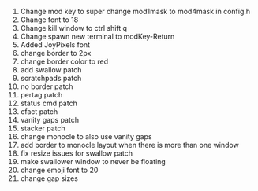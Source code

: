 01. Change mod key to super
        change mod1mask to mod4mask in config.h
02. Change font to 18
03. Change kill window to ctrl shift q
04. Change spawn new terminal to modKey-Return
05. Added JoyPixels font
06. change border to 2px
07. change border color to red
08. add swallow patch
09. scratchpads patch
10. no border patch
11. pertag patch
12. status cmd patch
13. cfact patch
14. vanity gaps patch
15. stacker patch
16. change monocle to also use vanity gaps
17. add border to monocle layout when there is more than one window
18. fix resize issues for swallow patch
19. make swallower window to never be floating
20. change emoji font to 20
21. change gap sizes
